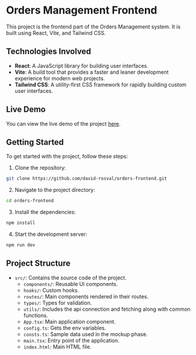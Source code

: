 # Orders Management Frontend

This project is the frontend part of the Orders Management system. It is built using React, Vite, and Tailwind CSS.

## Technologies Involved

- **React**: A JavaScript library for building user interfaces.
- **Vite**: A build tool that provides a faster and leaner development experience for modern web projects.
- **Tailwind CSS**: A utility-first CSS framework for rapidly building custom user interfaces.

## Live Demo

You can view the live demo of the project [here](https://orders-frontend-kappa.vercel.app).

## Getting Started

To get started with the project, follow these steps:

1. Clone the repository:
  ```sh
  git clone https://github.com/david-rosval/orders-frontend.git
  ```
2. Navigate to the project directory:
  ```sh
  cd orders-frontend
  ```
3. Install the dependencies:
  ```sh
  npm install
  ```
4. Start the development server:
  ```sh
  npm run dev
  ```

## Project Structure

- `src/`: Contains the source code of the project.
  - `components/`: Reusable UI components.
  - `hooks/`: Custom hooks.
  - `routes/`: Main components rendered in their routes.
  - `types/`: Types for validation.
  - `utils/`: Includes the api connection and fetching along with common functions.
  - `App.tsx`: Main application component.
  - `config.ts`: Gets the env variables.
  - `consts.ts`: Sample data used in the mockup phase.
  - `main.tsx`: Entry point of the application.
  - `index.html`: Main HTML file.


